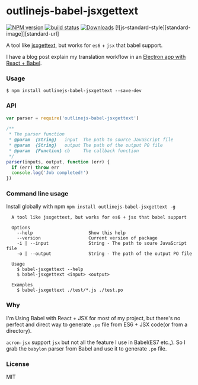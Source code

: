 outlinejs-babel-jsxgettext
================

[![NPM version][npm-image]][npm-url]
[![build status][travis-image]][travis-url]
[![Downloads][downloads-image]][downloads-url]
[![js-standard-style][standard-image]][standard-url]

A tool like [jsxgettext](https://www.npmjs.com/package/jsxgettext), but works for `es6` + `jsx` that babel support.

I have a blog post explain my translation workflow in an [Electron app with React + Babel](https://fraserxu.me/2015/09/18/translation-workflow-in-Electron-application/).

### Usage

```
$ npm install outlinejs-babel-jsxgettext --save-dev
```

### API

```JavaScript
var parser = require('outlinejs-babel-jsxgettext')

/**
 * The parser function
 * @param  {String}   input  The path to source JavaScript file
 * @param  {String}   output The path of the output PO file
 * @param  {Function} cb     The callback function
 */
parser(inputs, output, function (err) {
  if (err) throw err
  console.log('Job completed!')
})
```

### Command line usage

Install globally with npm `npm install outlinejs-babel-jsxgettext -g`

```
  A tool like jsxgettext, but works for es6 + jsx that babel support

  Options
    --help                     Show this help
    --version                  Current version of package
    -i | --input               String - The path to soure JavaScript file
    -o | --output              String - The path of the output PO file

  Usage
    $ babel-jsxgettext --help
    $ babel-jsxgettext <input> <output>

  Examples
    $ babel-jsxgettext ./test/*.js ./test.po
```


### Why

I'm Using Babel with React + JSX for most of my project, but there's no perfect and direct way to generate `.po` file from ES6 + JSX code(or from a directory).

`acron-jsx` support `jsx` but not all the feature I use in Babel(ES7 etc.,). So I grab the `babylon` parser from Babel and use it to generate `.po` file.

### License
MIT

[npm-image]: https://img.shields.io/npm/v/outlinejs-babel-jsxgettext.svg?style=flat-square
[npm-url]: https://npmjs.org/package/outlinejs-babel-jsxgettext
[travis-image]: https://img.shields.io/travis/outlinejs/outlinejs-babel-jsxgettext/master.svg?style=flat-square
[travis-url]: https://travis-ci.org/outlinejs/outlinejs-babel-jsxgettext
[downloads-image]: http://img.shields.io/npm/dm/outlinejs-babel-jsxgettext.svg?style=flat-square
[downloads-url]: https://npmjs.org/package/outlinejs-babel-jsxgettext
